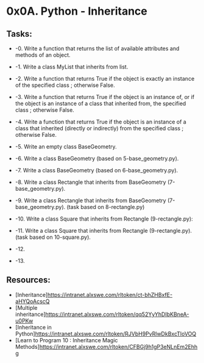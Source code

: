 # 0x0A. Python - Inheritance 

## Tasks:

* -0. Write a function that returns the list of available attributes and methods of an object.

* -1. Write a class MyList that inherits from list.

* -2. Write a function that returns True if the object is exactly an instance of the specified class ; otherwise False.

* -3. Write a function that returns True if the object is an instance of, or if the object is an instance of a class that inherited from, the specified class ; otherwise False.

* -4. Write a function that returns True if the object is an instance of a class that inherited (directly or indirectly) from the specified class ; otherwise False.

* -5. Write an empty class BaseGeometry.

* -6. Write a class BaseGeometry (based on 5-base_geometry.py).

* -7. Write a class BaseGeometry (based on 6-base_geometry.py).

* -8. Write a class Rectangle that inherits from BaseGeometry (7-base_geometry.py).

* -9. Write a class Rectangle that inherits from BaseGeometry (7-base_geometry.py). (task based on 8-rectangle.py)

* -10. Write a class Square that inherits from Rectangle (9-rectangle.py):

* -11. Write a class Square that inherits from Rectangle (9-rectangle.py). (task based on 10-square.py).

* -12. 

* -13. 

## Resources:
* [Inheritance]https://intranet.alxswe.com/rltoken/ct-bhZHBxfE-aHYQoAcscQ
* [Multiple inheritance]https://intranet.alxswe.com/rltoken/qq52YyYhDIbKBneA-u0PKw
* [Inheritance in Python]https://intranet.alxswe.com/rltoken/RJVbH9PvRlwDkBxcTloVOQ
* [Learn to Program 10 : Inheritance Magic Methods]https://intranet.alxswe.com/rltoken/CFBGj9h1gP3eNLnEm2Ehhg

